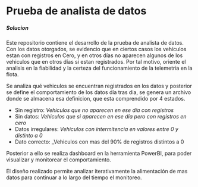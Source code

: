 # Prueba de analista de datos
##### _Solucion_

Este repositorio contiene el desarrollo de la prueba de analista de datos. Con los datos otorgados, se evidencio que en ciertos casos los vehículos estan con registros en Cero, y en otros días no aparecen algunos de los vehiculos que en otros días si estan registrados. Por tal motivo, oriente el analisis en la fiabilidad y la certeza del funcionamiento de la telemetria en la flota.

Se analiza qué vehiculos se encuentran registrados en los datos y posterior se define el comportamiento de los datos día tras dia, se genera un archivo donde se almacena esa definicion, que esta comprendido por 4 estados.

- Sin registro: _Vehiculos que no aparecen en ese día con registros_
- Sin datos: _Vehiculos que si aparecen en ese día pero con registros en cero_
- Datos irregulares: _Vehiculos con intermitencia en valores entre 0 y distinto a 0_
- Dato correcto: _Vehiculos con mas del 90% de registros distintos a 0

Posterior a ello se realiza dashboard en la herramienta PowerBI, para poder visualizar y monitorear el comportamiento.

El diseño realizado permite analizar iterativamente la alimentación de mas datos para continuar a lo largo del tiempo el monitoreo.
